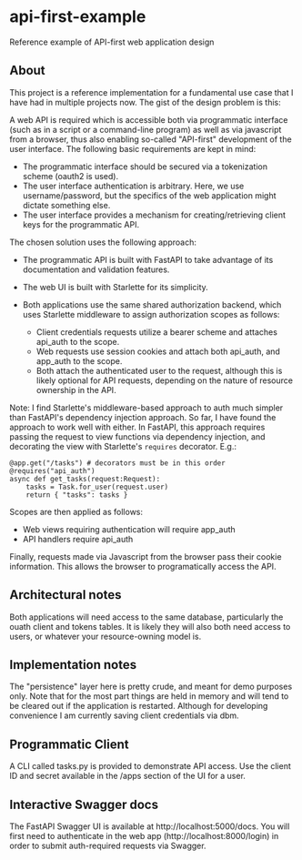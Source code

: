 # api-first-example
Reference example of API-first web application design


## About

This project is a reference implementation for a fundamental use case that I have had
in multiple projects now. The gist of the design problem is this:

A web API is required which is accessible both via programmatic interface (such as in
a script or a command-line program) as well as via javascript from a browser, thus also
enabling so-called "API-first" development of the user interface. The following basic
requirements are kept in mind:

 * The programmatic interface should be secured via a tokenization scheme (oauth2 is
   used).
 * The user interface authentication is arbitrary. Here, we use username/password, but
   the specifics of the web application might dictate something else.
 * The user interface provides a mechanism for creating/retrieving client keys for
   the programmatic API.

The chosen solution uses the following approach:

 * The programmatic API is built with FastAPI to take advantage of its documentation
   and validation features.
 * The web UI is built with Starlette for its simplicity.
 * Both applications use the same shared authorization backend, which uses Starlette
   middleware to assign authorization scopes as follows:

     - Client credentials requests utilize a bearer scheme and attaches api_auth to
       the scope.
     - Web requests use session cookies and attach both api_auth, and app_auth to the
       scope.
     - Both attach the authenticated user to the request, although this is likely
       optional for API requests, depending on the nature of resource ownership in the
       API.

Note: I find Starlette's middleware-based approach to auth much simpler than FastAPI's
dependency injection approach. So far, I have found the approach to work well with
either. In FastAPI, this approach requires passing the request to view functions via
dependency injection, and decorating the view with Starlette's `requires` decorator. E.g.:

```
@app.get("/tasks") # decorators must be in this order
@requires("api_auth")
async def get_tasks(request:Request):
    tasks = Task.for_user(request.user)
    return { "tasks": tasks }
```

Scopes are then applied as follows:

 * Web views requiring authentication will require app_auth
 * API handlers require api_auth

Finally, requests made via Javascript from the browser pass their cookie information.
This allows the browser to programatically access the API.


## Architectural notes

Both applications will need access to the same database, particularly the ouath client
and tokens tables. It is likely they will also both need access to users, or whatever
your resource-owning model is.


## Implementation notes

The "persistence" layer here is pretty crude, and meant for demo purposes only. Note
that for the most part things are held in memory and will tend to be cleared out if the
application is restarted. Although for developing convenience I am currently saving
client credentials via dbm.


## Programmatic Client

A CLI called tasks.py is provided to demonstrate API access. Use the client ID and
secret available in the /apps section of the UI for a user.


## Interactive Swagger docs

The FastAPI Swagger UI is available at http://localhost:5000/docs. You will first
need to authenticate in the web app (http://localhost:8000/login) in order to submit
auth-required requests via Swagger.
